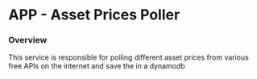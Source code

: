 # **APP - Asset Prices Poller**

### **Overview**
This service is responsible for polling different asset prices from various free APIs on the internet and save the in a dynamodb
